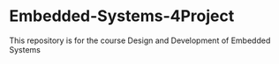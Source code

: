 # Embedded-Systems-4Project
 This repository is for the course Design and Development of Embedded Systems
